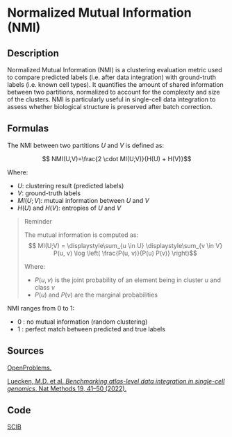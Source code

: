 # Normalized Mutual Information (NMI)

## Description 

Normalized Mutual Information (NMI) is a clustering evaluation metric used to compare predicted labels (i.e. after data integration) with ground-truth labels (i.e. known cell types). 
It quantifies the amount of shared information between two partitions, normalized to account for the complexity and size of the clusters. 
NMI is particularly useful in single-cell data integration to assess whether biological structure is preserved after batch correction.

## Formulas 

The NMI between two partitions $U$ and $V$ is defined as:

$$ NMI(U,V)=\frac{2 \cdot MI(U;V)}{H(U) + H(V)}$$

Where:
- $U$: clustering result (predicted labels)
- $V$: ground-truth labels
- $MI(U;V)$: mutual information between $U$ and $V$
- $H(U)$ and $H(V)$: entropies of $U$ and $V$

> Reminder
>
> The mutual information is computed as:
> $$ MI(U;V) = \displaystyle\sum_{u \in U} \displaystyle\sum_{v \in V} P(u, v) \log \left( \frac{P(u, v)}{P(u) P(v)} \right)$$
> 
> Where:
> - $P(u, v)$ is the joint probability of an element being in cluster $u$ and class $v$
> - $P(u)$ and $P(v)$ are the marginal probabilities


NMI ranges from 0 to 1:
- 0 : no mutual information (random clustering)
- 1 : perfect match between predicted and true labels

## Sources 

[OpenProblems.](https://openproblems.bio/results/batch_integration?version=v2.0.0)

[Luecken, M.D. et al. *Benchmarking atlas-level data integration in single-cell genomics*. Nat Methods 19, 41–50 (2022).](https://doi.org/10.1038/s41592-021-01336-)

## Code 

[SCIB](https://github.com/theislab/scib/blob/main/scib/metrics/nmi.py)
